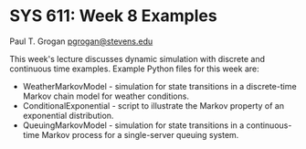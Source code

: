 # SYS 611: Week 8 Examples

Paul T. Grogan <pgrogan@stevens.edu>

This week's lecture discusses dynamic simulation with discrete and continuous time examples. Example Python files for this week are:
 * WeatherMarkovModel - simulation for state transitions in a discrete-time Markov chain model for weather conditions.
 * ConditionalExponential - script to illustrate the Markov property of an exponential distribution.
 * QueuingMarkovModel - simulation for state transitions in a continuous-time Markov process for a single-server queuing system.

